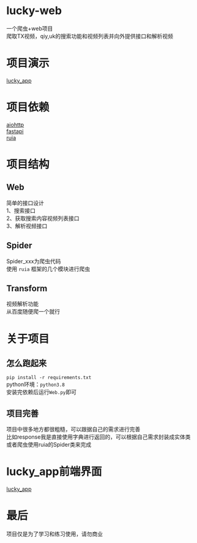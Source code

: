 # lucky-web
一个爬虫+web项目  
爬取TX视频，qiy,uk的搜索功能和视频列表并向外提供接口和解析视频
# 项目演示
[lucky_app](https://github.com/1431241631/lucky_app)
# 项目依赖
[aiohttp](https://docs.aiohttp.org/)  
[fastapi](https://fastapi.tiangolo.com/)  
[ruia](https://github.com/howie6879/ruia/)  
# 项目结构
## Web
简单的接口设计  
1、搜索接口  
2、获取搜索内容视频列表接口  
3、解析视频接口  
## Spider
Spider_xxx为爬虫代码  
使用 `ruia` 框架的几个模块进行爬虫  
## Transform
视频解析功能  
从百度随便爬一个就行  
# 关于项目
## 怎么跑起来
`pip install -r requirements.txt`   
python环境：`python3.8`  
安装完依赖后运行`Web.py`即可  
## 项目完善
项目中很多地方都很粗糙，可以跟据自己的需求进行完善  
比如response我是直接使用字典进行返回的，可以根据自己需求封装成实体类  
或者爬虫使用ruia的Spider类来完成 
# lucky_app前端界面
[lucky_app](https://github.com/1431241631/lucky_app)
# 最后
项目仅是为了学习和练习使用，请勿商业  
